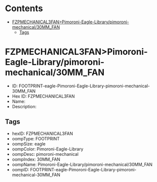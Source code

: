 



Contents
========

* [FZPMECHANICAL3FAN>Pimoroni-Eagle-Library/pimoroni-mechanical/30MM_FAN](#fzpmechanical3fanpimoroni-eagle-librarypimoroni-mechanical30mm_fan)
	* [Tags](#tags)

# FZPMECHANICAL3FAN>Pimoroni-Eagle-Library/pimoroni-mechanical/30MM_FAN

- ID: FOOTPRINT-eagle-Pimoroni-Eagle-Library-pimoroni-mechanical-30MM_FAN
- Hex ID: FZPMECHANICAL3FAN
- Name: 
- Description: 

## Tags

- hexID: FZPMECHANICAL3FAN
- oompType: FOOTPRINT
- oompSize: eagle
- oompColor: Pimoroni-Eagle-Library
- oompDesc: pimoroni-mechanical
- oompIndex: 30MM_FAN
- oompName: Pimoroni-Eagle-Library/pimoroni-mechanical/30MM_FAN
- oompID: FOOTPRINT-eagle-Pimoroni-Eagle-Library-pimoroni-mechanical-30MM_FAN
